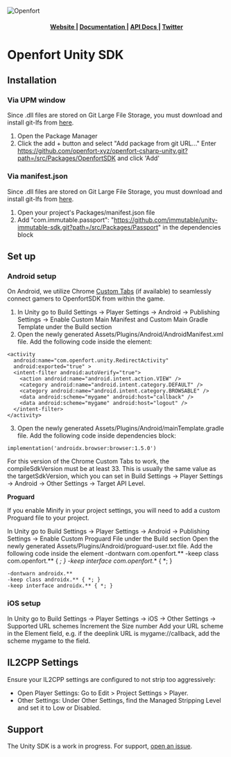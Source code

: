 ![Openfort][banner-image]

<div align="center">
  <h4>
    <a href="https://www.openfort.xyz/">
      Website
    </a>
    <span> | </span>
    <a href="https://www.openfort.xyz/docs">
      Documentation
    </a>
    <span> | </span>
    <a href="https://www.openfort.xyz/docs/reference/api/authentication">
      API Docs
    </a>
    <span> | </span>
    <a href="https://twitter.com/openfortxyz">
      Twitter
    </a>
  </h4>
</div>

[banner-image]: https://blog-cms.openfort.xyz/uploads/1_38e40747b6.png

# Openfort Unity SDK

## Installation

### Via UPM window

Since .dll files are stored on Git Large File Storage, you must download and install git-lfs from [here](https://git-lfs.github.com/).
1. Open the Package Manager
2. Click the add + button and select "Add package from git URL..."
Enter https://github.com/openfort-xyz/openfort-csharp-unity.git?path=/src/Packages/OpenfortSDK and click 'Add'

### Via manifest.json
Since .dll files are stored on Git Large File Storage, you must download and install git-lfs from [here](https://git-lfs.github.com/).
1. Open your project's Packages/manifest.json file
2. Add "com.immutable.passport": "https://github.com/immutable/unity-immutable-sdk.git?path=/src/Packages/Passport" in the dependencies block

## Set up

### Android setup

On Android, we utilize Chrome [Custom Tabs](https://developer.chrome.com/docs/android/custom-tabs/) (if available) to seamlessly connect gamers to OpenfortSDK from within the game.

1. In Unity go to Build Settings -> Player Settings -> Android -> Publishing Settings -> Enable Custom Main Manifest and Custom Main Gradle Template under the Build section
2. Open the newly generated Assets/Plugins/Android/AndroidManifest.xml file. Add the following code inside the <application> element:

```
<activity
  android:name="com.openfort.unity.RedirectActivity"
  android:exported="true" >
  <intent-filter android:autoVerify="true">
    <action android:name="android.intent.action.VIEW" />
    <category android:name="android.intent.category.DEFAULT" />
    <category android:name="android.intent.category.BROWSABLE" />
    <data android:scheme="mygame" android:host="callback" />
    <data android:scheme="mygame" android:host="logout" />
  </intent-filter>
</activity>
```

3. Open the newly generated Assets/Plugins/Android/mainTemplate.gradle file. Add the following code inside dependencies block:

```
implementation('androidx.browser:browser:1.5.0')
```


For this version of the Chrome Custom Tabs to work, the compileSdkVersion must be at least 33. This is usually the same value as the targetSdkVersion, which you can set in Build Settings -> Player Settings -> Android -> Other Settings -> Target API Level.

**Proguard**

If you enable Minify in your project settings, you will need to add a custom Proguard file to your project.

In Unity go to Build Settings -> Player Settings -> Android -> Publishing Settings -> Enable Custom Proguard File under the Build section
Open the newly generated Assets/Plugins/Android/proguard-user.txt file. Add the following code inside the <application> element
-dontwarn com.openfort.**
-keep class com.openfort.** { *; }
-keep interface com.openfort.** { *; }

```
-dontwarn androidx.**
-keep class androidx.** { *; }
-keep interface androidx.** { *; }
```


### iOS setup

In Unity go to Build Settings -> Player Settings -> iOS -> Other Settings -> Supported URL schemes
Increment the Size number
Add your URL scheme in the Element field, e.g. if the deeplink URL is mygame://callback, add the scheme mygame to the field.


## IL2CPP Settings

Ensure your IL2CPP settings are configured to not strip too aggressively:

- Open Player Settings: Go to Edit > Project Settings > Player.
- Other Settings: Under Other Settings, find the Managed Stripping Level and set it to Low or Disabled.


## Support
The Unity SDK is a work in progress. For support, [open an issue](https://github.com/openfort-xyz/openfort-csharp-unity/issues).